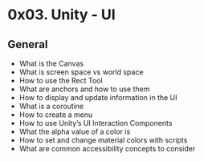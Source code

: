 # 0x03. Unity - UI
## General
- What is the Canvas
- What is screen space vs world space
- How to use the Rect Tool
- What are anchors and how to use them
- How to display and update information in the UI
- What is a coroutine
- How to create a menu
- How to use Unity’s UI Interaction Components
- What the alpha value of a color is
- How to set and change material colors with scripts
- What are common accessibility concepts to consider